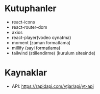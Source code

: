 # Kutuphanler

- react-icons
- react-router-dom
- axios
- react-player(vodeo oynatma)
- moment (zaman formatlama)
- millify (sayi formatlama)
- tailwind (stillendirme) (kurulum sitesinde)

# Kaynaklar

- API: https://rapidapi.com/ytjar/api/yt-api
